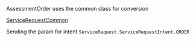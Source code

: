 AssessmentOrder uses the common class for conversion 

[ServiceRequestCommon](ServiceRequestCommon.md)

Sending the param for intent `ServiceRequest.ServiceRequestIntent.ORDER`




